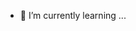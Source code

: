 
- 🌱 I’m currently learning ...

<!---
Ebi-Fry/Ebi-Fry is a ✨ special ✨ repository because its `README.md` (this file) appears on your GitHub profile.
You can click the Preview link to take a look at your changes.
--->
